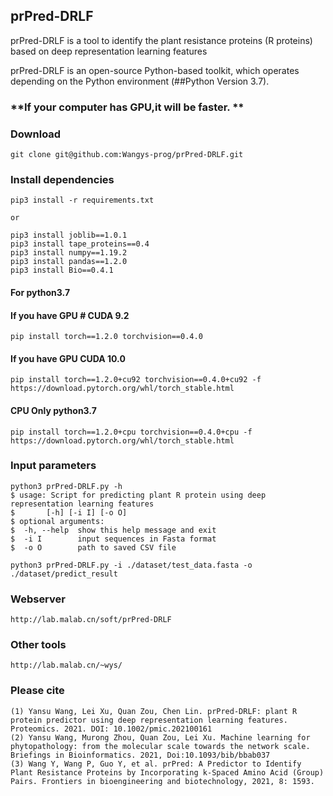 ## prPred-DRLF
prPred-DRLF is a tool to identify the plant resistance proteins (R proteins) based on deep representation learning features

prPred-DRLF is an open-source Python-based toolkit, which operates depending on the Python environment (##Python Version 3.7). 

### **If your computer has GPU,it will be faster.  **


### **Download**

    git clone git@github.com:Wangys-prog/prPred-DRLF.git


### **Install dependencies**

    pip3 install -r requirements.txt 

    or 

    pip3 install joblib==1.0.1  
    pip3 install tape_proteins==0.4 
    pip3 install numpy==1.19.2 
    pip3 install pandas==1.2.0 
    pip3 install Bio==0.4.1 
#### For python3.7 
#### If you have GPU  # CUDA 9.2   
    pip install torch==1.2.0 torchvision==0.4.0 
#### If you have GPU CUDA 10.0  
    pip install torch==1.2.0+cu92 torchvision==0.4.0+cu92 -f https://download.pytorch.org/whl/torch_stable.html
#### CPU Only python3.7
    pip install torch==1.2.0+cpu torchvision==0.4.0+cpu -f https://download.pytorch.org/whl/torch_stable.html 

### Input parameters

    python3 prPred-DRLF.py -h  
    $ usage: Script for predicting plant R protein using deep representation learning features  
    $       [-h] [-i I] [-o O]  
    $ optional arguments:  
    $  -h, --help  show this help message and exit  
    $  -i I        input sequences in Fasta format  
    $  -o O        path to saved CSV file  
    
    python3 prPred-DRLF.py -i ./dataset/test_data.fasta -o ./dataset/predict_result


### Webserver

    http://lab.malab.cn/soft/prPred-DRLF

### Other tools

    http://lab.malab.cn/~wys/

### Please cite
    (1) Yansu Wang, Lei Xu, Quan Zou, Chen Lin. prPred-DRLF: plant R protein predictor using deep representation learning features. Proteomics. 2021. DOI: 10.1002/pmic.202100161
    (2) Yansu Wang, Murong Zhou, Quan Zou, Lei Xu. Machine learning for phytopathology: from the molecular scale towards the network scale. Briefings in Bioinformatics. 2021, Doi:10.1093/bib/bbab037
    (3) Wang Y, Wang P, Guo Y, et al. prPred: A Predictor to Identify Plant Resistance Proteins by Incorporating k-Spaced Amino Acid (Group) Pairs. Frontiers in bioengineering and biotechnology, 2021, 8: 1593.
